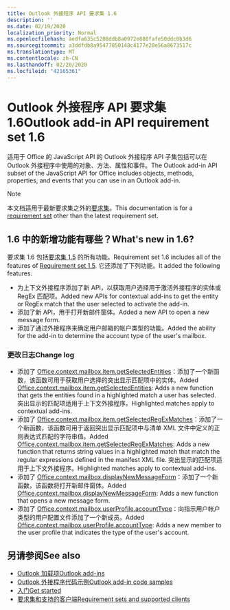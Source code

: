 ```yaml
---
title: Outlook 外接程序 API 要求集 1.6
description: ''
ms.date: 02/19/2020
localization_priority: Normal
ms.openlocfilehash: aedfa635c5208ddb8a0972e880fafe50ddc0b3d6
ms.sourcegitcommit: a3ddfdb8a95477850148c4177e20e56a8673517c
ms.translationtype: MT
ms.contentlocale: zh-CN
ms.lasthandoff: 02/20/2020
ms.locfileid: "42165361"
---
```

# <a name="outlook-add-in-api-requirement-set-16"></a><span data-ttu-id="bbc63-102">Outlook 外接程序 API 要求集 1.6</span><span class="sxs-lookup"><span data-stu-id="bbc63-102">Outlook add-in API requirement set 1.6</span></span>

<span data-ttu-id="bbc63-103">适用于 Office 的 JavaScript API 的 Outlook 外接程序 API 子集包括可以在 Outlook 外接程序中使用的对象、方法、属性和事件。</span><span class="sxs-lookup"><span data-stu-id="bbc63-103">The Outlook add-in API subset of the JavaScript API for Office includes objects, methods, properties, and events that you can use in an Outlook add-in.</span></span>

> [!NOTE]
> <span data-ttu-id="bbc63-104">本文档适用于最新要求集之外的[要求集](/office/dev/add-ins/reference/requirement-sets/outlook-api-requirement-sets)。</span><span class="sxs-lookup"><span data-stu-id="bbc63-104">This documentation is for a [requirement set](/office/dev/add-ins/reference/requirement-sets/outlook-api-requirement-sets) other than the latest requirement set.</span></span>

## <a name="whats-new-in-16"></a><span data-ttu-id="bbc63-105">1.6 中的新增功能有哪些？</span><span class="sxs-lookup"><span data-stu-id="bbc63-105">What's new in 1.6?</span></span>

<span data-ttu-id="bbc63-106">要求集 1.6 包括[要求集 1.5](../requirement-set-1.5/outlook-requirement-set-1.5.md) 的所有功能。</span><span class="sxs-lookup"><span data-stu-id="bbc63-106">Requirement set 1.6 includes all of the features of [Requirement set 1.5](../requirement-set-1.5/outlook-requirement-set-1.5.md).</span></span> <span data-ttu-id="bbc63-107">它还添加了下列功能。</span><span class="sxs-lookup"><span data-stu-id="bbc63-107">It added the following features.</span></span>

- <span data-ttu-id="bbc63-108">为上下文外接程序添加了新 API，以获取用户选择用于激活外接程序的实体或 RegEx 匹配项。</span><span class="sxs-lookup"><span data-stu-id="bbc63-108">Added new APIs for contextual add-ins to get the entity or RegEx match that the user selected to activate the add-in.</span></span>
- <span data-ttu-id="bbc63-109">添加了新 API，用于打开新邮件窗体。</span><span class="sxs-lookup"><span data-stu-id="bbc63-109">Added a new API to open a new message form.</span></span>
- <span data-ttu-id="bbc63-110">添加了通过外接程序来确定用户邮箱的帐户类型的功能。</span><span class="sxs-lookup"><span data-stu-id="bbc63-110">Added the ability for the add-in to determine the account type of the user's mailbox.</span></span>

### <a name="change-log"></a><span data-ttu-id="bbc63-111">更改日志</span><span class="sxs-lookup"><span data-stu-id="bbc63-111">Change log</span></span>

- <span data-ttu-id="bbc63-112">添加了 [Office.context.mailbox.item.getSelectedEntities](office.context.mailbox.item.md#methods)：添加了一个新函数，该函数可用于获取用户选择的突出显示匹配项中的实体。</span><span class="sxs-lookup"><span data-stu-id="bbc63-112">Added [Office.context.mailbox.item.getSelectedEntities](office.context.mailbox.item.md#methods): Adds a new function that gets the entities found in a highlighted match a user has selected.</span></span> <span data-ttu-id="bbc63-113">突出显示的匹配项适用于上下文外接程序。</span><span class="sxs-lookup"><span data-stu-id="bbc63-113">Highlighted matches apply to contextual add-ins.</span></span>
- <span data-ttu-id="bbc63-114">添加了 [Office.context.mailbox.item.getSelectedRegExMatches](office.context.mailbox.item.md#methods)：添加了一个新函数，该函数可用于返回突出显示匹配项中与清单 XML 文件中定义的正则表达式匹配的字符串值。</span><span class="sxs-lookup"><span data-stu-id="bbc63-114">Added [Office.context.mailbox.item.getSelectedRegExMatches](office.context.mailbox.item.md#methods): Adds a new function that returns string values in a highlighted match that match the regular expressions defined in the manifest XML file.</span></span> <span data-ttu-id="bbc63-115">突出显示的匹配项适用于上下文外接程序。</span><span class="sxs-lookup"><span data-stu-id="bbc63-115">Highlighted matches apply to contextual add-ins.</span></span>
- <span data-ttu-id="bbc63-116">添加了 [Office.context.mailbox.displayNewMessageForm](office.context.mailbox.md#methods)：添加了一个新函数，该函数将打开新邮件窗体。</span><span class="sxs-lookup"><span data-stu-id="bbc63-116">Added [Office.context.mailbox.displayNewMessageForm](office.context.mailbox.md#methods): Adds a new function that opens a new message form.</span></span>
- <span data-ttu-id="bbc63-117">添加了 [Office.context.mailbox.userProfile.accountType](/javascript/api/outlook/office.userprofile?view=outlook-js-1.6#accounttype)：向指示用户帐户类型的用户配置文件添加了一个新成员。</span><span class="sxs-lookup"><span data-stu-id="bbc63-117">Added [Office.context.mailbox.userProfile.accountType](/javascript/api/outlook/office.userprofile?view=outlook-js-1.6#accounttype): Adds a new member to the user profile that indicates the type of the user's account.</span></span>

## <a name="see-also"></a><span data-ttu-id="bbc63-118">另请参阅</span><span class="sxs-lookup"><span data-stu-id="bbc63-118">See also</span></span>

- [<span data-ttu-id="bbc63-119">Outlook 加载项</span><span class="sxs-lookup"><span data-stu-id="bbc63-119">Outlook add-ins</span></span>](../../../outlook/outlook-add-ins-overview.md)
- [<span data-ttu-id="bbc63-120">Outlook 外接程序代码示例</span><span class="sxs-lookup"><span data-stu-id="bbc63-120">Outlook add-in code samples</span></span>](https://developer.microsoft.com/outlook/gallery/?filterBy=Outlook,Samples,Add-ins)
- [<span data-ttu-id="bbc63-121">入门</span><span class="sxs-lookup"><span data-stu-id="bbc63-121">Get started</span></span>](../../../quickstarts/outlook-quickstart.md)
- [<span data-ttu-id="bbc63-122">要求集和支持的客户端</span><span class="sxs-lookup"><span data-stu-id="bbc63-122">Requirement sets and supported clients</span></span>](../../requirement-sets/outlook-api-requirement-sets.md)
